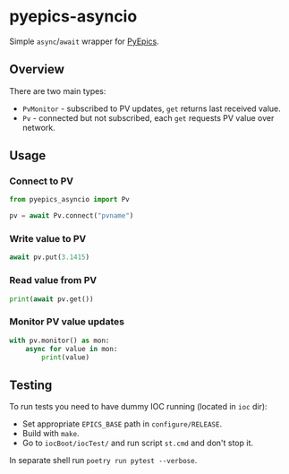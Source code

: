 # pyepics-asyncio

Simple `async`/`await` wrapper for [PyEpics](https://github.com/pyepics/pyepics).

## Overview

There are two main types:
+ `PvMonitor` - subscribed to PV updates, `get` returns last received value.
+ `Pv` - connected but not subscribed, each `get` requests PV value over network.

## Usage

### Connect to PV

```python
from pyepics_asyncio import Pv

pv = await Pv.connect("pvname")
```

### Write value to PV

```python
await pv.put(3.1415)
```

### Read value from PV

```python
print(await pv.get())
```

### Monitor PV value updates

```python
with pv.monitor() as mon:
    async for value in mon:
        print(value)
```

## Testing

To run tests you need to have dummy IOC running (located in `ioc` dir):

+ Set appropriate `EPICS_BASE` path in `configure/RELEASE`.
+ Build with `make`.
+ Go to `iocBoot/iocTest/` and run script `st.cmd` and don't stop it.

In separate shell run `poetry run pytest --verbose`.

